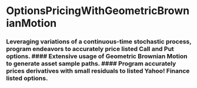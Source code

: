 # OptionsPricingWithGeometricBrownianMotion

### Leveraging variations of a continuous-time stochastic process, program endeavors to accurately price listed Call and Put options.                                              #### Extensive usage of Geometric Brownian Motion to generate asset sample paths.                                                                                                  #### Program accurately prices derivatives with small residuals to listed Yahoo! Finance listed options.
